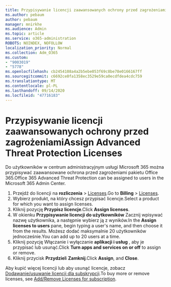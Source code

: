 ```yaml
---
title: Przypisywanie licencji zaawansowanych ochrony przed zagrożeniami
ms.author: pebaum
author: pebaum
manager: mnirkhe
ms.audience: Admin
ms.topic: article
ms.service: o365-administration
ROBOTS: NOINDEX, NOFOLLOW
localization_priority: Normal
ms.collection: Adm_O365
ms.custom:
- "9003019"
- "5778"
ms.openlocfilehash: cb2454108a4a2b5ebe053f69c8be78e0166167ff
ms.sourcegitcommit: c6692ce0fa1358ec3529e59ca0ecdfdea4cdc759
ms.translationtype: MT
ms.contentlocale: pl-PL
ms.lasthandoff: 09/14/2020
ms.locfileid: "47716183"
---
```

# <a name="assign-advanced-threat-protection-licenses"></a><span data-ttu-id="c5200-102">Przypisywanie licencji zaawansowanych ochrony przed zagrożeniami</span><span class="sxs-lookup"><span data-stu-id="c5200-102">Assign Advanced Threat Protection Licenses</span></span>

<span data-ttu-id="c5200-103">Do użytkowników w centrum administracyjnym usługi Microsoft 365 można przypisywać zaawansowane ochrona przed zagrożeniami pakietu Office 365.</span><span class="sxs-lookup"><span data-stu-id="c5200-103">Office 365 Advanced Threat Protection can be assigned to users in the Microsoft 365 Admin Center.</span></span>

1. <span data-ttu-id="c5200-104">Przejdź do licencji na **rozliczenia**  >  [Licenses](https://go.microsoft.com/fwlink/p/?linkid=842264).</span><span class="sxs-lookup"><span data-stu-id="c5200-104">Go to **Billing** > [Licenses](https://go.microsoft.com/fwlink/p/?linkid=842264).</span></span>
2. <span data-ttu-id="c5200-105">Wybierz produkt, na który chcesz przypisać licencje.</span><span class="sxs-lookup"><span data-stu-id="c5200-105">Select a product for which you want to assign licenses.</span></span>
3. <span data-ttu-id="c5200-106">Kliknij pozycję **Przypisz licencje**.</span><span class="sxs-lookup"><span data-stu-id="c5200-106">Click **Assign licenses**.</span></span>
4. <span data-ttu-id="c5200-107">W okienku **Przypisywanie licencji do użytkowników**  Zacznij wpisywać nazwę użytkownika, a następnie wybierz ją z wyników.</span><span class="sxs-lookup"><span data-stu-id="c5200-107">In the **Assign licenses to users**  pane, begin typing a user's name, and then choose it from the results.</span></span> <span data-ttu-id="c5200-108">Możesz dodać maksymalnie 20 użytkowników jednocześnie.</span><span class="sxs-lookup"><span data-stu-id="c5200-108">You can add up to 20 users at a time.</span></span>
5. <span data-ttu-id="c5200-109">Kliknij pozycję Włączanie i wyłączanie **aplikacji i usług**  , aby je przypisać lub usunąć.</span><span class="sxs-lookup"><span data-stu-id="c5200-109">Click **Turn apps and services on or off**  to assign or remove.</span></span>
6. <span data-ttu-id="c5200-110">Kliknij przycisk **Przydziel**i  **Zamknij**.</span><span class="sxs-lookup"><span data-stu-id="c5200-110">Click **Assign**, and  **Close**.</span></span>

<span data-ttu-id="c5200-111">Aby kupić więcej licencji lub aby usunąć licencje, zobacz [Dodawanie/usuwanie licencji dla subskrypcji](https://docs.microsoft.com/microsoft-365/commerce/licenses/buy-licenses?view=o365-worldwide#add-or-remove-licenses-for-your-business-subscription).</span><span class="sxs-lookup"><span data-stu-id="c5200-111">To buy more or remove licenses, see [Add/Remove Licenses for subscription](https://docs.microsoft.com/microsoft-365/commerce/licenses/buy-licenses?view=o365-worldwide#add-or-remove-licenses-for-your-business-subscription).</span></span>